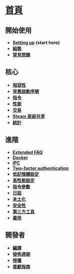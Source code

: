 # **[首頁](https://github.com/JustArchiNET/ArchiSteamFarm/wiki/Home)**

## 開始使用

* **[Setting up](https://github.com/JustArchiNET/ArchiSteamFarm/wiki/Setting-up)** **(start here)**
* **[組態](https://github.com/JustArchiNET/ArchiSteamFarm/wiki/Configuration)**
* **[常見問題](https://github.com/JustArchiNET/ArchiSteamFarm/wiki/FAQ)**

## 核心

* **[相容性](https://github.com/JustArchiNET/ArchiSteamFarm/wiki/Compatibility)**
* **[背景啟動序號](https://github.com/JustArchiNET/ArchiSteamFarm/wiki/Background-games-redeemer)**
* **[指令](https://github.com/JustArchiNET/ArchiSteamFarm/wiki/Commands)**
* **[性能](https://github.com/JustArchiNET/ArchiSteamFarm/wiki/Performance)**
* **[交易](https://github.com/JustArchiNET/ArchiSteamFarm/wiki/Trading)**
* **[Steam 家庭共享](https://github.com/JustArchiNET/ArchiSteamFarm/wiki/Steam-Family-Sharing)**
* **[統計](https://github.com/JustArchiNET/ArchiSteamFarm/wiki/Statistics)**

## 進階

* **[Extended FAQ](https://github.com/JustArchiNET/ArchiSteamFarm/wiki/Extended-FAQ)**
* **[Docker](https://github.com/JustArchiNET/ArchiSteamFarm/wiki/Docker)**
* **[IPC](https://github.com/JustArchiNET/ArchiSteamFarm/wiki/IPC)**
* **[Two-factor authentication](https://github.com/JustArchiNET/ArchiSteamFarm/wiki/Two-factor-authentication)**
* **[低記憶體設定](https://github.com/JustArchiNET/ArchiSteamFarm/wiki/Low-memory-setup)**
* **[高性能設定](https://github.com/JustArchiNET/ArchiSteamFarm/wiki/High-performance-setup)**
* **[指令參數](https://github.com/JustArchiNET/ArchiSteamFarm/wiki/Command-line-arguments)**
* **[日誌](https://github.com/JustArchiNET/ArchiSteamFarm/wiki/Logging)**
* **[本土化](https://github.com/JustArchiNET/ArchiSteamFarm/wiki/Localization)**
* **[安全性](https://github.com/JustArchiNET/ArchiSteamFarm/wiki/Security)**
* **[第三方工具](https://github.com/JustArchiNET/ArchiSteamFarm/wiki/Third-party-tools)**
* **[棄用](https://github.com/JustArchiNET/ArchiSteamFarm/wiki/Deprecation)**

## 開發者

* **[編譯](https://github.com/JustArchiNET/ArchiSteamFarm/wiki/Compilation)**
* **[發佈週期](https://github.com/JustArchiNET/ArchiSteamFarm/wiki/Release-cycle)**
* **[授權](https://github.com/JustArchiNET/ArchiSteamFarm/wiki/License)**
* **[貢獻指南](https://github.com/JustArchiNET/ArchiSteamFarm/blob/master/.github/CONTRIBUTING.md)**